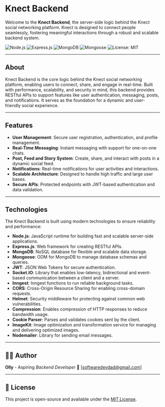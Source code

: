 # Knect Backend

Welcome to the **Knect Backend**, the server-side logic behind the Knect social networking platform. Knect is designed to connect people seamlessly, fostering meaningful interactions through a robust and scalable backend system.

![Node.js](https://img.shields.io/badge/Node.js-339933?style=for-the-badge&logo=nodedotjs&logoColor=white)
![Express.js](https://img.shields.io/badge/Express.js-000000?style=for-the-badge&logo=express&logoColor=white)
![MongoDB](https://img.shields.io/badge/MongoDB-4EA94B?style=for-the-badge&logo=mongodb&logoColor=white)
![Mongoose](https://img.shields.io/badge/Mongoose-880000?style=for-the-badge&logo=mongoose&logoColor=white)
![License: MIT](https://img.shields.io/badge/License-MIT-yellow.svg?style=for-the-badge)

---

## About

Knect Backend is the core logic behind the Knect social networking platform, enabling users to connect, share, and engage in real-time. Built with performance, scalability, and security in mind, this backend provides RESTful APIs to support features like user authentication, messaging, posts, and notifications. It serves as the foundation for a dynamic and user-friendly social experience.

---

## Features

- **User Management**: Secure user registration, authentication, and profile management.
- **Real-Time Messaging**: Instant messaging with support for one-on-one chats.
- **Post, Feed and Story System**: Create, share, and interact with posts in a dynamic social feed.
- **Notifications**: Real-time notifications for user activities and interactions.
- **Scalable Architecture**: Designed to handle high traffic and large user bases.
- **Secure APIs**: Protected endpoints with JWT-based authentication and data validation.

---

## Technologies

The Knect Backend is built using modern technologies to ensure reliability and performance:

- **Node.js**: JavaScript runtime for building fast and scalable server-side applications.
- **Express.js**: Web framework for creating RESTful APIs.
- **MongoDB**: NoSQL database for flexible and scalable data storage.
- **Mongoose**: ODM for MongoDB to manage database schemas and queries.
- **JWT**: JSON Web Tokens for secure authentication.
- **Socket.IO**: Library that enables low-latency, bidirectional and event-based communication between a client and a server.
- **Inngest**: Inngest functions to run reliable background tasks.
- **CORS**: Cross-Origin Resource Sharing for enabling cross-domain requests.
- **Helmet**: Security middleware for protecting against common web vulnerabilities.
- **Compression**: Enables compression of HTTP responses to reduce bandwidth usage.
- **Cookie Parser**: Parses and validates cookies sent by the client.
- **ImageKit**: Image optimization and transformation service for managing and delivering optimized images.
- **Nodemailer**: Library for sending email messages.

---

## 🧑‍💻 Author

**Olly** - Aspiring _Backend Developer_
📨 [softwaredevdad@gmail.com]

---

## 🪪 License

This project is open-source and available under the [MIT License](LICENSE).
